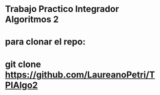 # Trabajo Practico Integrador Algoritmos 2
# para clonar el repo:
# git clone https://github.com/LaureanoPetri/TPIAlgo2
# 

